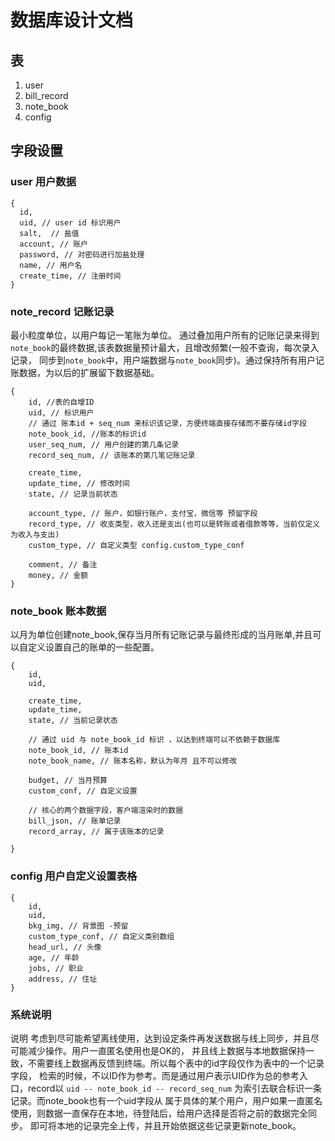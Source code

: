 # 数据库设计文档
## 表
1. user
2. bill_record
3. note_book
4. config

## 字段设置
### user 用户数据

```
{
  id, 
  uid, // user id 标识用户
  salt,  // 盐值 
  account, // 账户
  password, // 对密码进行加盐处理
  name, // 用户名 
  create_time, // 注册时间 
}
```
### note_record 记账记录
最小粒度单位，以用户每记一笔账为单位。
通过叠加用户所有的记账记录来得到`note_book`的最终数据,该表数据量预计最大，且增改频繁(一般不查询，每次录入记录，
同步到`note_book`中，用户端数据与`note_book`同步)。通过保持所有用户记账数据，为以后的扩展留下数据基础。

```
{
    id, //表的自增ID
    uid, // 标识用户
    // 通过 账本id + seq_num 来标识该记录，方便终端直接存储而不要存储id字段
    note_book_id, //账本的标识id
    user_seq_num, // 用户创建的第几条记录
    record_seq_num, // 该账本的第几笔记账记录

    create_time,
    update_time, // 修改时间
    state, // 记录当前状态

    account_type, // 账户，如银行账户，支付宝，微信等 预留字段
    record_type, // 收支类型，收入还是支出(也可以是转账或者借款等等，当前仅定义为收入与支出)
    custom_type, // 自定义类型 config.custom_type_conf
  
    comment, // 备注
    money, // 金额
}
```
### note_book 账本数据
以月为单位创建note_book,保存当月所有记账记录与最终形成的当月账单,并且可以自定义设置自己的账单的一些配置。
```
{
    id,
    uid,

    create_time,
    update_time,
    state, // 当前记录状态

    // 通过 uid 与 note_book_id 标识 ，以达到终端可以不依赖于数据库
    note_book_id, // 账本id
    note_book_name, // 账本名称，默认为年月 且不可以修改

    budget, // 当月预算
    custom_conf, // 自定义设置

    // 核心的两个数据字段，客户端渲染时的数据
    bill_json, // 账单记录
    record_array, // 属于该账本的记录

}
```

### config 用户自定义设置表格

```
{
    id,
    uid,
    bkg_img, // 背景图 -预留
    custom_type_conf, // 自定义类别数组
    head_url, // 头像
    age, // 年龄
    jobs, // 职业
    address, // 住址
}
```

### 系统说明

说明
考虑到尽可能希望离线使用，达到设定条件再发送数据与线上同步，并且尽可能减少操作。用户一直匿名使用也是OK的，
并且线上数据与本地数据保持一致，不需要线上数据再反馈到终端。所以每个表中的id字段仅作为表中的一个记录字段，
检索的时候，不以ID作为参考。而是通过用户表示UID作为总的参考入口，record以
`uid -- note_book_id -- record_seq_num` 为索引去联合标识一条记录。而note_book也有一个uid字段从
属于具体的某个用户，用户如果一直匿名使用，则数据一直保存在本地，待登陆后，给用户选择是否将之前的数据完全同步。
即可将本地的记录完全上传，并且开始依据这些记录更新note_book。